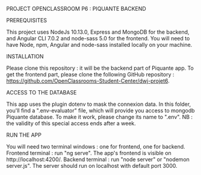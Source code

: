 PROJECT OPENCLASSROOM P6 : PIQUANTE BACKEND 


PREREQUISITES

This project uses NodeJs 10.13.0, Express and MongoDB for the backend, and Angular CLI 7.0.2 and node-sass 5.0 for the frontend. 
You will need to have Node, npm, Angular and node-sass installed locally on your machine.

INSTALLATION

Please clone this repository : it will be the backend part of Piquante app.
To get the frontend part, please clone the following GitHub repository : https://github.com/OpenClassrooms-Student-Center/dwj-projet6.

ACCESS TO THE DATABASE 

This app uses the plugin dotenv to mask the connexion data.
In this folder, you'll find a ".env-evaluator" file, which will provide you access to mongodb Piquante database.
To make it work, please change its name to ".env".
NB : the validity of this special access ends after a week.

RUN THE APP

You will need two terminal windows : one for frontend, one for backend.
Frontend terminal : run "ng serve". The app's frontend is visible on http://localhost:4200/. 
Backend terminal : run "node server" or "nodemon server.js". The server should run on localhost with default port 3000.
